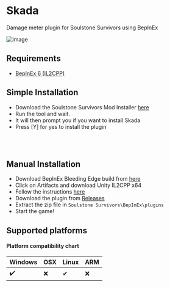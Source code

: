 # Skada
Damage meter plugin for Soulstone Survivors using BepInEx

![image](https://user-images.githubusercontent.com/104068185/229587906-ac5e604a-4043-484e-b404-8b02e9a8c515.png)

## Requirements
* [BepInEx 6 (IL2CPP)](https://docs.bepinex.dev/master/articles/user_guide/installation/unity_il2cpp.html)

## Simple Installation
* Download the Soulstone Survivors Mod Installer [here](https://github.com/SoulstoneAddons/SoulstoneModInstaller)
* Run the tool and wait.
* It will then prompt you if you want to install Skada
* Press [Y] for yes to install the plugin

</br>
</br>

## Manual Installation
* Download BepInEx Bleeding Edge build from [here](https://builds.bepinex.dev/projects/bepinex_be)
* Click on Artifacts and download Unity IL2CPP x64
* Follow the instructions [here](https://docs.bepinex.dev/master/articles/user_guide/installation/unity_il2cpp.html)
* Download the plugin from [Releases](https://github.com/SoulstoneMeter/Skada/releases/latest)
* Extract the zip file in `Soulstone Survivors\BepInEx\plugins`
* Start the game!

## Supported platforms
#### Platform compatibility chart

| Windows | OSX  | Linux | ARM |
|---------|------|-------|-----|
| ✔️     | ❌   | ✔     | ❌ |

